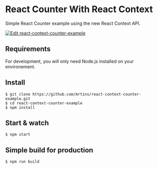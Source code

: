 # React Counter With React Context

Simple React Counter example using the new React Context API.  

<a href="https://codesandbox.io/s/kwzloxjox5">
  <img alt="Edit react-context-counter-example" src="https://codesandbox.io/static/img/play-codesandbox.svg">
</a>

## Requirements

For development, you will only need Node.js installed on your environement.

## Install

    $ git clone https://github.com/mrtins/react-context-counter-example.git
    $ cd react-context-counter-example
    $ npm install

## Start & watch

    $ npm start

## Simple build for production

    $ npm run build
